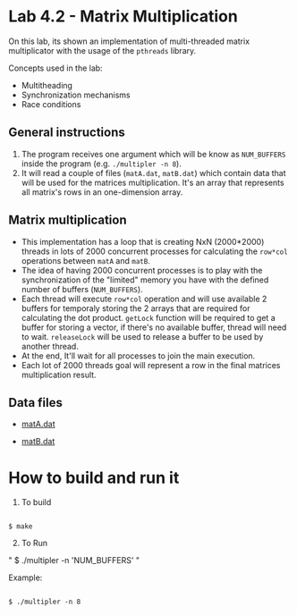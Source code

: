 Lab 4.2 - Matrix Multiplication
===============================

On this lab, its shown an implementation of multi-threaded matrix multiplicator with the usage of the `pthreads` library. 


Concepts used in the lab:

- Multitheading
- Synchronization mechanisms
- Race conditions


General instructions
--------------------

1. The program receives one argument which will be know as `NUM_BUFFERS` inside the program (e.g. `./multipler -n 8`).
2. It will read a couple of files (`matA.dat`, `matB.dat`) which contain data that will be used for the matrices multiplication. It's an array that represents all matrix's rows in an one-dimension array.


Matrix multiplication
---------------------

- This implementation has a loop that is creating NxN (2000*2000) threads in lots of 2000 concurrent processes for calculating the `row*col` operations between `matA` and `matB`.
- The idea of having 2000 concurrent processes is to play with the synchronization of the "limited" memory you have with the defined number of buffers (`NUM_BUFFERS`).
- Each thread will execute `row*col` operation and will use available 2 buffers for temporaly storing the 2 arrays that are required for calculating the dot product.
`getLock` function will be required to get a buffer for storing a vector, if there's no available buffer, thread will need to wait.
`releaseLock` will be used to release a buffer to be used by another thread.
- At the end, It'll wait for all processes to join the main execution.
- Each lot of 2000 threads goal will represent a row in the final matrices multiplication result.

Data files
----------

- [matA.dat](https://github.com/memoherreraacosta/ap-labs/tree/master/labs/lab4.2/matA.dat) 

- [matB.dat](https://github.com/memoherreraacosta/ap-labs/tree/master/labs/lab4.2/matB.dat)



How to build and run it
==================

1. To build 
```

$ make

```

2. To Run


" $ ./multipler -n 'NUM_BUFFERS' "

Example: 

```

$ ./multipler -n 8

```

